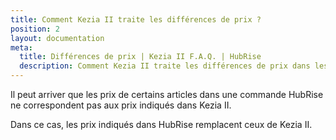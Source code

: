 ```yaml
---
title: Comment Kezia II traite les différences de prix ?
position: 2
layout: documentation
meta:
  title: Différences de prix | Kezia II F.A.Q. | HubRise
  description: Comment Kezia II traite les différences de prix dans les commandes venant de HubRise.
---
```


Il peut arriver que les prix de certains articles dans une commande HubRise ne correspondent pas aux prix indiqués dans Kezia II.

Dans ce cas, les prix indiqués dans HubRise remplacent ceux de Kezia II.
